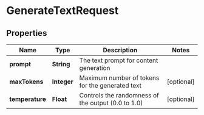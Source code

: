 

# GenerateTextRequest


## Properties

| Name | Type | Description | Notes |
|------------ | ------------- | ------------- | -------------|
|**prompt** | **String** | The text prompt for content generation |  |
|**maxTokens** | **Integer** | Maximum number of tokens for the generated text |  [optional] |
|**temperature** | **Float** | Controls the randomness of the output (0.0 to 1.0) |  [optional] |



